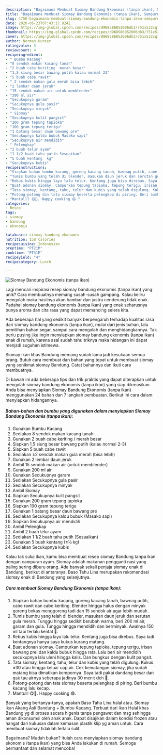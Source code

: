 ```yaml
---
description: "Bagaimana Membuat Siomay Bandung Ekonomis (tanpa ikan), Sempurna"
title: "Bagaimana Membuat Siomay Bandung Ekonomis (tanpa ikan), Sempurna"
slug: 4750-bagaimana-membuat-siomay-bandung-ekonomis-tanpa-ikan-sempurna
date: 2020-06-23T07:43:17.824Z
image: https://img-global.cpcdn.com/recipes/d968586852006db3/751x532cq70/siomay-bandung-ekonomis-tanpa-ikan-foto-resep-utama.jpg
thumbnail: https://img-global.cpcdn.com/recipes/d968586852006db3/751x532cq70/siomay-bandung-ekonomis-tanpa-ikan-foto-resep-utama.jpg
cover: https://img-global.cpcdn.com/recipes/d968586852006db3/751x532cq70/siomay-bandung-ekonomis-tanpa-ikan-foto-resep-utama.jpg
author: Norman Hunter
ratingvalue: 3
reviewcount: 4
recipeingredient:
- " Bumbu Kacang"
- "8 sendok makan kacang tanah"
- "2 buah cabe keriting  merah besar"
- "1,5 siung besar bawang putih kalau normal 23"
- "5 buah cabe rawit"
- " 2 sendok makan gula merah bisa lebih"
- "2 lembar daun jeruk"
- "15 sendok makan air untuk memblender"
- "200 ml air"
- "Secukupnya garam"
- "Secukupnya gula pasir"
- "Secukupnya minyak"
- " Siomay"
- "Secukupnya kulit pangsit"
- "200 gram tepung tapioka"
- "100 gram tepung terigu"
- "1 batang besar daun bawang pre"
- "Secukupnya kaldu bubuk Masako sapi"
- "Secukupnya air mendidih"
- " Pelengkap"
- "2 buah telur ayam"
- "1 1/2 buah tahu putih Sesuaikan"
- "5 buah kentang  kg"
- "Secukupnya kubis"
recipeinstructions:
- "Siapkan bahan bumbu kacang, goreng kacang tanah, bawnag putih, cabe rawit dan cabe keriting. Blender hingga halus dengan minyak goreng bekas menggoreng tadi dan 15 sendok air agar lebih mudah."
- "Tumis bumbu yang telah di blender, masukan daun jeruk dan serutan gula merah. Tunggu hingga sedikit berubah warna, beri 200 ml air, garam dan gula. Tunggu hingga mendidih dan berminyak. Awalnya 150 ml tapi terlalu kental 🤣."
- "Rebus kubis hingga layu lalu telur. Kentang juga bisa direbus. Saya tadi kentangnya hanya saya kukus kurang matang."
- "Buat adonan siomay. Campurkan tepung tapioka, tepung terigu, irisan bawang prei dan kaldu bubuk hingga rata. Lalu beri air mendidih secukupnya lalu uleni hingga kalis. Dan bungkus dengan kulit pangsit."
- "Tata siomay, kentang, tahu, telur dan kubis yang telah digulung. Kukus ±30 atau hingga keluar uap air. Cek kematangan siomay, jika sudah matang bisa dimatikan kompornya. Saya tadi pakai dandang besar dan gak tau airnya seberapa jadinya 30 menit deh 🤣."
- "Potong-potong dan tata siomay beserta pelengkap di piring. Beri bumbu kacang lalu kecap."
- "Mantulll 😋🤤. Happy cooking 😄."
categories:
- Resep
tags:
- siomay
- bandung
- ekonomis

katakunci: siomay bandung ekonomis 
nutrition: 158 calories
recipecuisine: Indonesian
preptime: "PT21M"
cooktime: "PT31M"
recipeyield: "4"
recipecategory: Lunch

---
```



![Siomay Bandung Ekonomis (tanpa ikan)](https://img-global.cpcdn.com/recipes/d968586852006db3/751x532cq70/siomay-bandung-ekonomis-tanpa-ikan-foto-resep-utama.jpg)

Lagi mencari inspirasi resep siomay bandung ekonomis (tanpa ikan) yang unik? Cara membuatnya memang susah-susah gampang. Kalau keliru mengolah maka hasilnya akan hambar dan justru cenderung tidak enak. Padahal siomay bandung ekonomis (tanpa ikan) yang enak seharusnya punya aroma dan cita rasa yang dapat memancing selera kita.

Ada beberapa hal yang sedikit banyak berpengaruh terhadap kualitas rasa dari siomay bandung ekonomis (tanpa ikan), mulai dari jenis bahan, lalu pemilihan bahan segar, sampai cara mengolah dan menghidangkannya. Tak perlu pusing jika ingin menyiapkan siomay bandung ekonomis (tanpa ikan) enak di rumah, karena asal sudah tahu triknya maka hidangan ini dapat menjadi suguhan istimewa.

Siomay ikan khas Bandung memang sudah lama jadi kesukaan semua orang. Butuh cara membuat dan bahan yang tepat untuk membuat siomay yang senikmat siomay Bandung. Catat bahannya dan ikuti cara membuatnya.


Di bawah ini ada beberapa tips dan trik praktis yang dapat diterapkan untuk mengolah siomay bandung ekonomis (tanpa ikan) yang siap dikreasikan. Anda bisa menyiapkan Siomay Bandung Ekonomis (tanpa ikan) menggunakan 24 bahan dan 7 langkah pembuatan. Berikut ini cara dalam menyiapkan hidangannya.

<!--inarticleads1-->

##### Bahan-bahan dan bumbu yang digunakan dalam menyiapkan Siomay Bandung Ekonomis (tanpa ikan):

1. Gunakan  Bumbu Kacang
1. Sediakan 8 sendok makan kacang tanah
1. Gunakan 2 buah cabe keriting / merah besar
1. Siapkan 1,5 siung besar bawang putih (kalau normal 2-3)
1. Siapkan 5 buah cabe rawit
1. Sediakan  ±2 sendok makan gula merah (bisa lebih)
1. Gunakan 2 lembar daun jeruk
1. Ambil 15 sendok makan air (untuk memblender)
1. Gunakan 200 ml air
1. Gunakan Secukupnya garam
1. Sediakan Secukupnya gula pasir
1. Sediakan Secukupnya minyak
1. Ambil  Siomay
1. Siapkan Secukupnya kulit pangsit
1. Gunakan 200 gram tepung tapioka
1. Siapkan 100 gram tepung terigu
1. Gunakan 1 batang besar daun bawang pre
1. Sediakan Secukupnya kaldu bubuk (Masako sapi)
1. Siapkan Secukupnya air mendidih
1. Ambil  Pelengkap
1. Ambil 2 buah telur ayam
1. Sediakan 1 1/2 buah tahu putih (Sesuaikan)
1. Gunakan 5 buah kentang (±½ kg)
1. Sediakan Secukupnya kubis


Kalau tak suka ikan, kamu bisa membuat resep siomay Bandung tanpa ikan dengan campuran ayam. Siomay adalah makanan pengganti nasi yang paling sering diburu orang. Ada banyak sekali penjaja siomay enak di Bandung, berikut di antaranya. Baso Tahu Lina merupakan rekomendasi siomay enak di Bandung yang selanjutnya. 

<!--inarticleads2-->

##### Cara membuat Siomay Bandung Ekonomis (tanpa ikan):

1. Siapkan bahan bumbu kacang, goreng kacang tanah, bawnag putih, cabe rawit dan cabe keriting. Blender hingga halus dengan minyak goreng bekas menggoreng tadi dan 15 sendok air agar lebih mudah.
1. Tumis bumbu yang telah di blender, masukan daun jeruk dan serutan gula merah. Tunggu hingga sedikit berubah warna, beri 200 ml air, garam dan gula. Tunggu hingga mendidih dan berminyak. Awalnya 150 ml tapi terlalu kental 🤣.
1. Rebus kubis hingga layu lalu telur. Kentang juga bisa direbus. Saya tadi kentangnya hanya saya kukus kurang matang.
1. Buat adonan siomay. Campurkan tepung tapioka, tepung terigu, irisan bawang prei dan kaldu bubuk hingga rata. Lalu beri air mendidih secukupnya lalu uleni hingga kalis. Dan bungkus dengan kulit pangsit.
1. Tata siomay, kentang, tahu, telur dan kubis yang telah digulung. Kukus ±30 atau hingga keluar uap air. Cek kematangan siomay, jika sudah matang bisa dimatikan kompornya. Saya tadi pakai dandang besar dan gak tau airnya seberapa jadinya 30 menit deh 🤣.
1. Potong-potong dan tata siomay beserta pelengkap di piring. Beri bumbu kacang lalu kecap.
1. Mantulll 😋🤤. Happy cooking 😄.


Banyak yang bertanya-tanya, apakah Baso Tahu Lina halal atau. Siomay Ikan Akang Asli Bandung + Bumbu Kacang. Terbuat dari Ikan Halal khas Bandung yg di proses secara higenis tanpa pengawet dan msg sehingga aman dikonsumsi oleh anak anak. Dapat disajikan dalam kondisi frozen atau hangat dari kukusan dalam kemasan plastik klip yg aman untuk. Cara membuat siomay tidaklah terlalu sulit. 

Bagaimana? Mudah bukan? Itulah cara menyiapkan siomay bandung ekonomis (tanpa ikan) yang bisa Anda lakukan di rumah. Semoga bermanfaat dan selamat mencoba!
